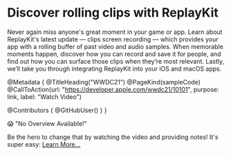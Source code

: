 # Discover rolling clips with ReplayKit

Never again miss anyone's great moment in your game or app. Learn about ReplayKit's latest update — clips screen recording — which provides your app with a rolling buffer of past video and audio samples. When memorable moments happen, discover how you can record and save it for people, and find out how you can surface those clips when they’re most relevant. Lastly, we’ll take you through integrating ReplayKit into your iOS and macOS apps.

@Metadata {
   @TitleHeading("WWDC21")
   @PageKind(sampleCode)
   @CallToAction(url: "https://developer.apple.com/wwdc21/10101", purpose: link, label: "Watch Video")

   @Contributors {
      @GitHubUser(<replace this with your GitHub handle>)
   }
}

😱 "No Overview Available!"

Be the hero to change that by watching the video and providing notes! It's super easy:
 [Learn More…](https://wwdcnotes.github.io/WWDCNotes/documentation/wwdcnotes/contributing)
